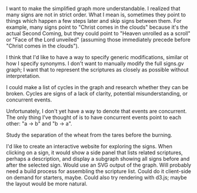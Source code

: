 I want to make the simplified graph more understandable. I realized that many signs are not in strict
order. What I mean is, sometimes they point to things which happen a few steps later and skip signs
between them. For example, many signs point to "Christ comes in the clouds" because it's the actual
Second Coming, but they could point to "Heaven unrolled as a scroll" or "Face of the Lord unveiled"
(assuming those immediately precede before "Christ comes in the clouds").

I think that I'd like to have a way to specify generic modifications, similar ot how I specify synonyms.
I don't want to manually modify the full signs.gv graph; I want that to represent the scriptures as
closely as possible without interpretation.

I could make a list of cycles in the graph and research whether they can be broken. Cycles are signs
of a lack of clarity, potential misunderstanding, or concurrent events. 

Unfortunately, I don't yet have a way to denote that events are concurrent. The only thing I've thought
of is to have concurrent events point to each other: "a -> b" and "b -> a".

Study the separation of the wheat from the tares before the burning.

I'd like to create an interactive website for exploring the signs. When clicking on a sign, it would show
a side panel that lists related scriptures, perhaps a description, and display a subgraph showing all signs
before and after the selected sign. Would use an SVG output of the graph. Will probably need a build process
for assembling the scripture list. Could do it client-side on demand for starters, maybe. Could also try
rendering with d3.js; maybe the layout would be more natural.